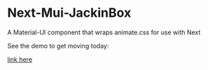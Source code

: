 # Next-Mui-JackinBox

A Material-UI component that wraps animate.css for use with Next

See the demo to get moving today:

[link here](https://next-mui-jackinbox-demo.vercel.app)
